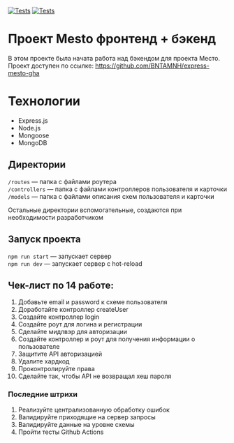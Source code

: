 [![Tests](https://github.com/BNTAMNH/express-mesto-gha/actions/workflows/tests-13-sprint.yml/badge.svg)](https://github.com/BNTAMNH/express-mesto-gha/actions/workflows/tests-13-sprint.yml) [![Tests](https://github.com/yandex-praktikum/express-mesto-gha/actions/workflows/tests-14-sprint.yml/badge.svg)](https://github.com/yandex-praktikum/express-mesto-gha/actions/workflows/tests-14-sprint.yml)
# Проект Mesto фронтенд + бэкенд
В этом проекте была начата работа над бэкендом для проекта Место. 
Проект доступен по ссылке: https://github.com/BNTAMNH/express-mesto-gha

# Технологии
* Express.js
* Node.js
* Mongoose
* MongoDB


## Директории

`/routes` — папка с файлами роутера  
`/controllers` — папка с файлами контроллеров пользователя и карточки   
`/models` — папка с файлами описания схем пользователя и карточки  
  
Остальные директории вспомогательные, создаются при необходимости разработчиком

## Запуск проекта

`npm run start` — запускает сервер   
`npm run dev` — запускает сервер с hot-reload

## Чек-лист по 14 работе: 

1. Добавьте email и password к схеме пользователя
2. Доработайте контроллер createUser
3. Создайте контроллер login
4. Создайте роут для логина и регистрации
5. Сделайте мидлвэр для авторизации
6. Создайте контроллер и роут для получения информации о пользователе
7. Защитите API авторизацией
8. Удалите хардкод
9. Проконтролируйте права
10. Сделайте так, чтобы API не возвращал хеш пароля
### Последние штрихи
1. Реализуйте централизованную обработку ошибок
2. Валидируйте приходящие на сервер запросы
3. Валидируйте данные на уровне схемы
4. Пройти тесты Github Actions

